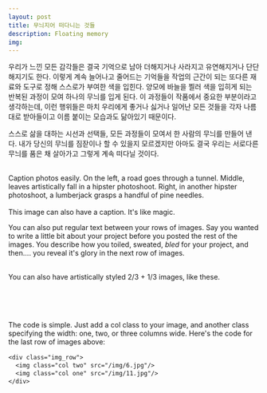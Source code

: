 ```yaml
---
layout: post
title: 무늬지어 떠다니는 것들
description: Floating memory
img: 
---
```


우리가 느낀 모든 감각들은 결국 기억으로 남아 더해지거나 사라지고 유연해지거나 단단해지기도 한다.
이렇게 계속 늘어나고 줄어드는 기억들을 작업의 근간이 되는 또다른 재료와 도구로 정해 스스로가 부여한 색을 입힌다.
양모에 바늘을 찔러 색을 입히게 되는 반복된 과정이 모여 하나의 무늬를 입게 된다.
이 과정들이 작품에서 중요한 부분이라고 생각하는데, 이런 행위들은 마치 우리에게 좋거나 싫거나 일어난 모든 것들을 각자 나름대로 받아들이고 이름 붙이는 모습과도 닮아있기 때문이다.

스스로 삶을 대하는 시선과 선택들, 모든 과정들이 모여서 한 사람의 무늬를 만들어 낸다.
내가 당신의 무늬를 짐잗이나 할 수 있을지 모르겠지만 
아마도 결국 우리는 
서로다른 무늬를 품은 채 살아가고 그렇게 계속 떠다닐 것이다.

	
<div class="img_row">
	<img class="col one" src="{{ site.baseurl }}/img/1.jpg" alt="" title="example image"/>
	<img class="col one" src="{{ site.baseurl }}/img/2.jpg" alt="" title="example image"/>
	<img class="col one" src="{{ site.baseurl }}/img/3.jpg" alt="" title="example image"/>
</div>
<div class="col three caption">
	Caption photos easily. On the left, a road goes through a tunnel. Middle, leaves artistically fall in a hipster photoshoot. Right, in another hipster photoshoot, a lumberjack grasps a handful of pine needles.
</div>
<div class="img_row">
	<img class="col three" src="{{ site.baseurl }}/img/5.jpg" alt="" title="example image"/>
</div>
<div class="col three caption">
	This image can also have a caption. It's like magic. 
</div>

You can also put regular text between your rows of images. Say you wanted to write a little bit about your project before you posted the rest of the images. You describe how you toiled, sweated, *bled* for your project, and then.... you reveal it's glory in the next row of images.


<div class="img_row">
	<img class="col two" src="{{ site.baseurl }}/img/6.jpg" alt="" title="example image"/>
	<img class="col one" src="{{ site.baseurl }}/img/11.jpg" alt="" title="example image"/>
</div>
<div class="col three caption">
	You can also have artistically styled 2/3 + 1/3 images, like these.
</div>


<br/><br/><br/>


The code is simple. Just add a col class to your image, and another class specifying the width: one, two, or three columns wide. Here's the code for the last row of images above: 

	<div class="img_row">
	  <img class="col two" src="/img/6.jpg"/>
	  <img class="col one" src="/img/11.jpg"/>
	</div>
